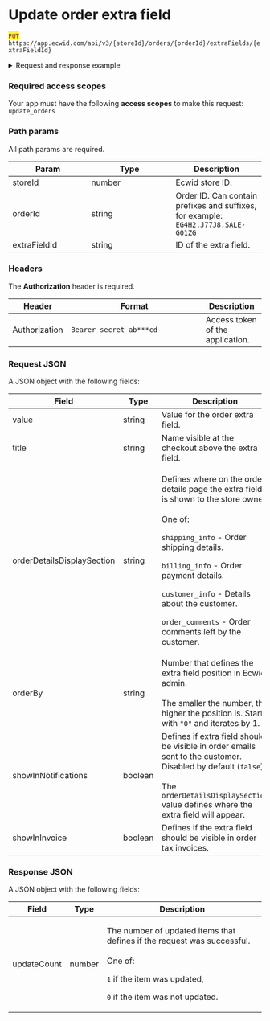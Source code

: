 # Update order extra field

<mark style="color:purple;">`PUT`</mark> `https://app.ecwid.com/api/v3/{storeId}/orders/{orderId}/extraFields/{extraFieldId}`&#x20;

<details>

<summary>Request and response example</summary>

Request:

```http
PUT /api/v3/1003/orders/JJ5HH/extraFields/tips HTTP/1.1
Authorization: Bearer secret_token
Host: app.ecwid.com
Content-Type: application/json
Cache-Control: no-cache

{
    "value": "4%",
    "showInInvoice": true,
    "showInNotifications": false
}
```

Response:

<pre class="language-json"><code class="lang-json">{
<strong>    "updateCount": 1
</strong>}
</code></pre>

</details>

### Required access scopes

Your app must have the following **access scopes** to make this request: `update_orders`

### Path params

All path params are required.

<table><thead><tr><th width="141">Param</th><th width="152">Type</th><th>Description</th></tr></thead><tbody><tr><td>storeId</td><td>number</td><td>Ecwid store ID.</td></tr><tr><td>orderId</td><td>string</td><td>Order ID. Can contain prefixes and suffixes, for example: <code>EG4H2,J77J8,SALE-G01ZG</code></td></tr><tr><td>extraFieldId</td><td>string</td><td>ID of the extra field.</td></tr></tbody></table>

### Headers

The **Authorization** header is required.

<table><thead><tr><th>Header</th><th width="252">Format</th><th>Description</th></tr></thead><tbody><tr><td>Authorization</td><td><code>Bearer secret_ab***cd</code></td><td>Access token of the application.</td></tr></tbody></table>

### Request JSON

A JSON object with the following fields:

<table><thead><tr><th width="255">Field</th><th width="104">Type</th><th>Description</th></tr></thead><tbody><tr><td>value</td><td>string</td><td>Value for the order extra field.</td></tr><tr><td>title</td><td>string</td><td>Name visible at the checkout above the extra field.</td></tr><tr><td>orderDetailsDisplaySection</td><td>string</td><td><p>Defines where on the order details page the extra field is shown to the store owner.<br><br>One of:</p><p><code>shipping_info</code> - Order shipping details.</p><p><code>billing_info</code> - Order payment details.</p><p><code>customer_info</code> - Details about the customer.</p><p><code>order_comments</code> - Order comments left by the customer.</p></td></tr><tr><td>orderBy</td><td>string</td><td>Number that defines the extra field position in Ecwid admin. <br><br>The smaller the number, the higher the position is. Starts with <code>"0"</code> and iterates by 1.</td></tr><tr><td>showInNotifications</td><td>boolean</td><td>Defines if extra field should be visible in order emails sent to the customer. Disabled by default (<code>false</code>).<br><br>The <code>orderDetailsDisplaySection</code> value defines where the extra field will appear.</td></tr><tr><td>showInInvoice</td><td>boolean</td><td>Defines if the extra field should be visible in order tax invoices.</td></tr></tbody></table>

### Response JSON

A JSON object with the following fields:

| Field       | Type   | Description                                                                                                                                                                                   |
| ----------- | ------ | --------------------------------------------------------------------------------------------------------------------------------------------------------------------------------------------- |
| updateCount | number | <p>The number of updated items that defines if the request was successful.<br><br>One of:</p><p><code>1</code> if the item was updated,</p><p><code>0</code> if the item was not updated.</p> |
